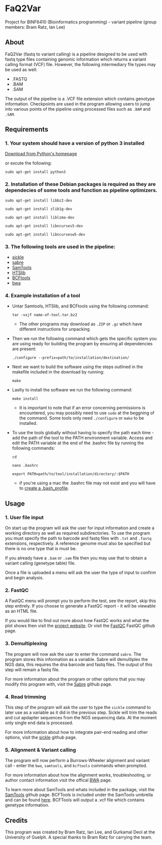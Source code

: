 # FaQ2Var
Project for BINF6410 (Bioinformatics programming) - variant pipeline (group members: Bram Ratz, Ian Lee)

## About

FaQ2Var (fastq to variant calling) is a pipeline designed to be used with fastq type files containing genomic information which returns a variant calling format (VCF) file. However, the following intermediary file types may be used as well:

* .FASTQ
* .BAM
* .SAM

The output of the pipeline is a .VCF file extension which contains genotype information. Checkpoints are used in the program allowing users to jump into various points of the pipeline using processed files such as `.BAM` and `.SAM`.

## Requirements

### 1. Your system should have a version of python 3 installed

[Download from Python's homepage](https://www.python.org/downloads/)

or excute the following:

`sudo apt-get install python3`

### 2. Installation of these Debian packages is required as they are dependecies of some tools and function as pipeline optimizers.

`sudo apt-get install libbz2-dev`

`sudo apt-get install zlib1g-dev`

`sudo apt-get install liblzma-dev`

`sudo apt-get install libncurses5-dev`

`sudo apt-get install libncursesw5-dev`

### 3. The following tools are used in the pipeline:

* [sickle](https://github.com/najoshi/sickle/archive/v1.33.tar.gz)
* [sabre](https://github.com/najoshi/sabre/archive/master.zip)
* [SamTools](https://github.com/samtools/samtools/releases/download/1.9/samtools-1.9.tar.bz2)
* [HTSlib](https://github.com/samtools/htslib/releases/download/1.9/htslib-1.9.tar.bz2)
* [BCFtools](https://github.com/samtools/bcftools/releases/download/1.9/bcftools-1.9.tar.bz2)
* [bwa](https://sourceforge.net/projects/bio-bwa/files/latest/download)

### 4. Example installation of a tool

- Untar Samtools, HTSlib, and BCFtools using the following command:

  `tar -vxjf name-of-tool.tar.bz2`
  
  - The other programs may download as `.ZIP` or `.gz` which have different instructions for unpacking
  
- Then we run the following command which gets the specific system you are using ready for building the program by ensuring all dependencies are present:

  `./configure --prefix=path/to/installation/destination/`

- Next we want to build the software using the steps outlined in the makefile included in the download by running:

  `make`

- Laslty to install the software we run the following command:

  `make install`

  * It is important to note that if an error concerning permissions is encountered, you may possibly need to use `sudo` at the beggning of     the command. Some tools only need `./configure` or `make` to be installed. 

- To use the tools globally without having to specify the path each time - add the path of the tool to the PATH environment variable. Access   and edit the PATH variable at the end of the .bashrc file by running the following commands:

  ```
  cd

  nano .bashrc

  export PATH=path/to/tool/installation/directory/:$PATH
  ```

  * if you're using a mac the .bashrc file may not exist and you will have to [create a .bash_profile](https://medium.com/@alohaglenn/programming-lifehack-creating-a-bash-profile-56166dbd341c).

## Usage

### 1. User file input

On start up the program will ask the user for input information and create a working directory as well as required subdirectories. To use the program you must specify the path to barcode and fastq files with `.txt` and `.fastq` extensions, respectively. A reference genome must also be specified but there is no one type that is must be.

If you already have a `.bam` or `.sam` file then you may use that to obtain a variant calling (genetype table) file.

Once a file is uploaded a menu will ask the user the type of input to confirm and begin analysis. 

### 2. FastQC

A FastQC menu will prompt you to perform the test, see the report, skip this step entirely. If you choose to generate a FastQC report - it will be viewable as an HTML file.

If you would like to find out more about how FastQC works and what the plot shows then visit the 
[project website](http://www.bioinformatics.babraham.ac.uk/projects/fastqc/). Or visit the [FastQC](https://github.com/s-andrews/FastQC) FastQC github page.

### 3. Demultiplexing

The program will now ask the user to enter the command `sabre`. The program stores this information as a variable. Sabre will demultiplex the NGS data, this requires the dna barcode and fastq files. The output of this step will remain a fastq file.

For more information about the program or other options that you may modify this program with, visit the [Sabre](https://github.com/najoshi/sabre) github page.

### 4. Read trimming

This step of the program will ask the user to type the `sickle` command to later use as a variable as it did in the previous step. Sickle will trim the reads and cut apdapter sequences from the NGS sequencing data. At the moment only single end data is processed.

For more information about how to integrate pair-end reading and other options, visit the [sickle](https://github.com/najoshi/sickle) github page.

### 5. Alignment & Variant calling

The program will now perform a Burrows-Wheeler alignment and variant call - enter the `bwa`, `samtools`, and `bcftools` commands when prompted.

For more information about how the alignment works, troubleshooting, or author contact information visit the offical [BWA](http://bio-bwa.sourceforge.net/) page.

To learn more about SamTools and whats included in the package, visit the [SamTools](https://github.com/samtools/) github page. BCFTools is included under the SamTools umbrella and can be found [here](https://github.com/samtools/bcftools). BCFTools will output a .vcf file which contains genetype information.

## Credits

This program was created by Bram Ratz, Ian Lee, and Gurkamal Deol at the University of Guelph. A special thanks to Bram Ratz for carrying the team. 
